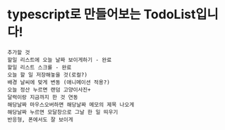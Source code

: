 # typescript로 만들어보는 TodoList입니다!

    추가할 것
    할일 리스트에 오늘 날짜 보이게하기 - 완료
    할일 리스트 스크롤 - 완료
    오늘 할 일 저장해놓을 것(로컬?)
    배경 날씨에 맞게 변동 (애니메이션 적용?)
    오늘 정산 누르면 랜덤 고양이사진+
    달력이랑 지금까지 한 것 연동
    해당날짜 마우스오버하면 해당날짜 메모의 제목 나오게
    해당날짜 누르면 모달창으로 그날 한 일 띄우기
    반응형, 폰에서도 잘 보이게
